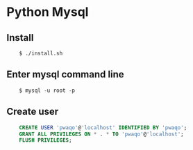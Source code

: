 # Python Mysql

## Install

```shell
	$ ./install.sh
```

## Enter mysql command line

```shell
	$ mysql -u root -p
```

## Create user

```sql
	CREATE USER 'pwaqo'@'localhost' IDENTIFIED BY 'pwaqo';
	GRANT ALL PRIVILEGES ON * . * TO 'pwaqo'@'localhost';
	FLUSH PRIVILEGES;
```

